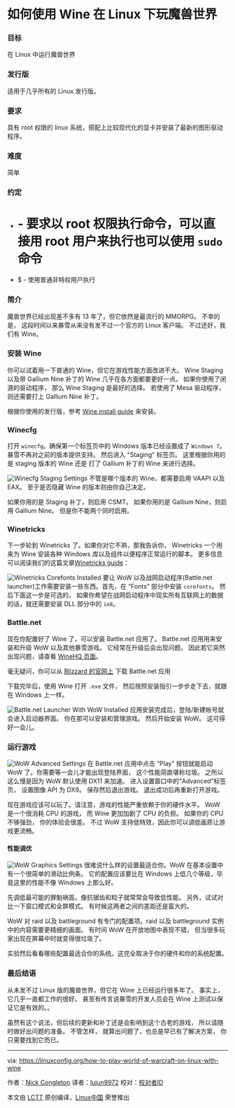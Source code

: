 如何使用 Wine 在 Linux 下玩魔兽世界
======

### 目标

在 Linux 中运行魔兽世界

### 发行版

适用于几乎所有的 Linux 发行版。

### 要求

具有 root 权限的 linux 系统，搭配上比较现代化的显卡并安装了最新的图形驱动程序。

### 难度

简单

### 约定

  * # - 要求以 root 权限执行命令，可以直接用 root 用户来执行也可以使用 `sudo` 命令
  * $ - 使用普通非特权用户执行

### 简介

魔兽世界已经出现差不多有 13 年了，但它依然是最流行的 MMORPG。 不幸的是， 这段时间以来暴雪从来没有发不过一个官方的 Linux 客户端。 不过还好，我们有 Wine。

### 安装 Wine

你可以试着用一下普通的 Wine，但它在游戏性能方面改进不大。 Wine Staging 以及带 Gallium Nine 补丁的 Wine 几乎在各方面都要更好一点。 如果你使用了闭源的驱动程序， 那么 Wine Staging 是最好的选择。 若使用了 Mesa 驱动程序， 则还需要打上 Gallium Nine 补丁。

根据你使用的发行版，参考 [Wine install guide][6] 来安装。 

### Winecfg

打开 `winecfg`。确保第一个标签页中的 Windows 版本已经设置成了 `Windows 7`。 暴雪不再对之前的版本提供支持。 然后进入 "Staging" 标签页。 这里根据你用的是 staging 版本的 Wine 还是 打了 Gallium 补丁的 Wine 来进行选择。

![Winecfg Staging Settings][1]
不管是哪个版本的 Wine，都需要启用 VAAPI 以及 EAX。 至于是否隐藏 Wine 的版本则由你自己决定。

如果你用的是 Staging 补丁，则启用 CSMT。 如果你用的是 Gallium Nine，则启用 Gallium Nine。 但是你不能两个同时启用。

### Winetricks

下一步轮到 Winetricks 了。如果你对它不熟，那我告诉你， Winetricks 一个用来为 Wine 安装各种 Windows 库以及组件以便程序正常运行的脚本。 更多信息可以阅读我们的这篇文章[Winetricks guide][7]：

![Winetricks Corefonts Installed][2]
要让 WoW 以及战网启动程序(Battle.net launcher)工作需要安装一些东西。首先，在 “Fonts” 部分中安装 `corefonts`。 然后下面这一步是可选的， 如果你希望在战网启动程序中现实所有互联网上的数据的话，就还需要安装 DLL 部分中的 `ie8`。


### Battle.net

现在你配置好了 Wine 了，可以安装 Battle.net 应用了。 Battle.net 应用用来安装和升级 WoW 以及其他暴雪游戏。 它经常在升级后会出现问题。 因此若它突然出现问题，请查看 [WineHQ 页面][8]。

毫无疑问，你可以从 [Blizzard 的官网上][9] 下载 Battle.net 应用

下载完毕后，使用 Wine 打开 `.exe` 文件， 然后按照安装指引一步步走下去，就跟在 Windows 上一样。

![Battle.net Launcher With WoW Installed][3]
应用安装完成后，登陆/新建帐号就会进入启动器界面。 你在那可以安装和管理游戏。 然后开始安装 WoW。 这可得好一会儿。

### 运行游戏

![WoW Advanced Settings][4]
在 Battle.net 应用中点击 “Play” 按钮就能启动 WoW 了。你需要等一会儿才能出现登陆界面， 这个性能简直堪称垃圾。 之所以这么慢是因为 WoW 默认使用 DX11 来加速。 进入设置窗口中的“Advanced”标签页， 设置图像 API 为 DX9。 保存然后退出游戏。 退出成功后再重新打开游戏。

现在游戏应该可以玩了。请注意，游戏的性能严重依赖于你的硬件水平。 WoW 是一个很消耗 CPU 的游戏， 而 Wine 更加加剧了 CPU 的负担。 如果你的 CPU 不够强劲， 你的体验会很差。 不过 WoW 支持低特效，因此你可以调低画质让游戏更流畅。

#### 性能调优

![WoW Graphics Settings][5]
很难说什么样的设置最适合你。WoW 在基本设置中有一个很简单的滑动比例条。 它的配置应该要比在 Windows 上低几个等级，毕竟这里的性能不像 Windows 上那么好。

先调低最可能的罪魁祸首。像抗锯齿和粒子就常常会导致低性能。 另外，试试对比一下窗口模式和全屏模式。 有时候这两者之间的差距还是蛮大的。

WoW 对 raid 以及 battleground 有专门的配置项。raid 以及 battleground 实例中的内容需要更精细的画面。 有时间 WoW 在开放地图中表现不错， 但当很多玩家出现在屏幕中时就变得很垃圾了。

实验然后看看哪些配置最适合你的系统。这完全取决于你的硬件和你的系统配置。

### 最后结语

从未发不过 Linux 版的魔兽世界，但它在 Wine 上已经运行很多年了。 事实上， 它几乎一直都工作的很好。 甚至有传言说暴雪的开发人员会在 Wine 上测试以保证它是有效的。。

虽然有这个说法，但后续的更新和补丁还是会影响到这个古老的游戏， 所以请随时做好出问题的准备。 不管怎样， 就算出问题了，也总是早已有了解决方案， 你只需要找到它而已。


--------------------------------------------------------------------------------

via: https://linuxconfig.org/how-to-play-world-of-warcraft-on-linux-with-wine

作者：[Nick Congleton][a]
译者：[lujun9972](https://github.com/lujun9972)
校对：[校对者ID](https://github.com/校对者ID)

本文由 [LCTT](https://github.com/LCTT/TranslateProject) 原创编译，[Linux中国](https://linux.cn/) 荣誉推出

[a]:https://linuxconfig.org
[1]:https://linuxconfig.org/images/wow-wine-staging.jpg
[2]:https://linuxconfig.org/images/wow-wine-corefonts.jpg
[3]:https://linuxconfig.org/images/wow-bnet.jpg
[4]:https://linuxconfig.org/images/wow-api.jpg
[5]:https://linuxconfig.org/images/wow-settings.jpg
[6]:https://linuxconfig.org/installing-wine
[7]:https://linuxconfig.org/configuring-wine-with-winetricks
[8]:https://appdb.winehq.org/objectManager.php?sClass=version&iId=28855&iTestingId=98594
[9]:http://us.battle.net/en/app/
